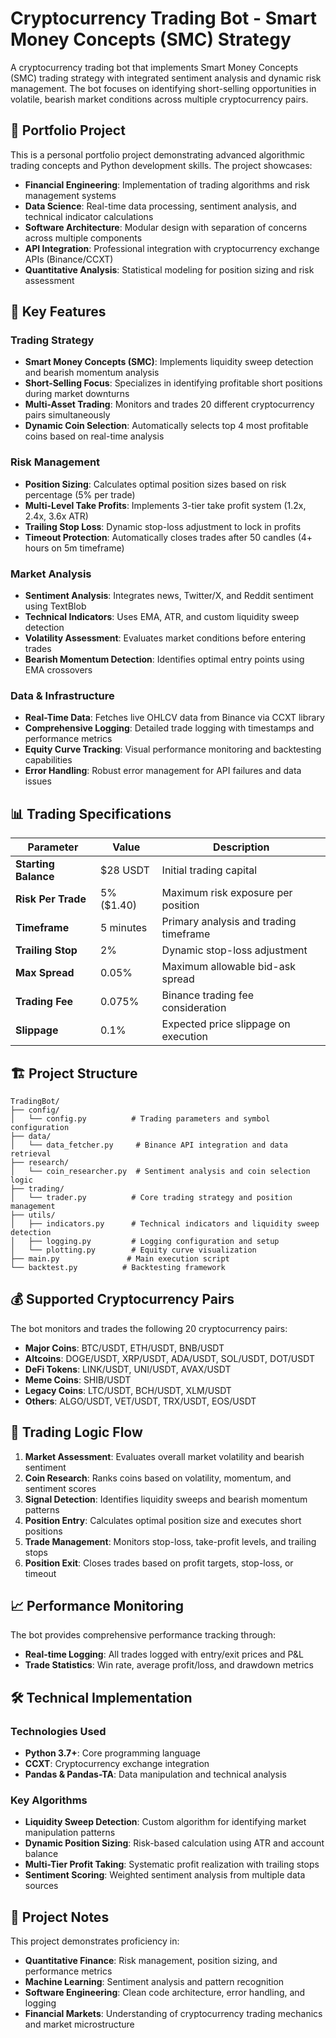# Cryptocurrency Trading Bot - Smart Money Concepts (SMC) Strategy

A cryptocurrency trading bot that implements Smart Money Concepts (SMC) trading strategy with integrated sentiment analysis and dynamic risk management. The bot focuses on identifying short-selling opportunities in volatile, bearish market conditions across multiple cryptocurrency pairs.

## 💼 Portfolio Project

This is a personal portfolio project demonstrating advanced algorithmic trading concepts and Python development skills. The project showcases:

- **Financial Engineering**: Implementation of trading algorithms and risk management systems
- **Data Science**: Real-time data processing, sentiment analysis, and technical indicator calculations
- **Software Architecture**: Modular design with separation of concerns across multiple components
- **API Integration**: Professional integration with cryptocurrency exchange APIs (Binance/CCXT)
- **Quantitative Analysis**: Statistical modeling for position sizing and risk assessment

## 🚀 Key Features

### Trading Strategy
- **Smart Money Concepts (SMC)**: Implements liquidity sweep detection and bearish momentum analysis
- **Short-Selling Focus**: Specializes in identifying profitable short positions during market downturns
- **Multi-Asset Trading**: Monitors and trades 20 different cryptocurrency pairs simultaneously
- **Dynamic Coin Selection**: Automatically selects top 4 most profitable coins based on real-time analysis

### Risk Management
- **Position Sizing**: Calculates optimal position sizes based on risk percentage (5% per trade)
- **Multi-Level Take Profits**: Implements 3-tier take profit system (1.2x, 2.4x, 3.6x ATR)
- **Trailing Stop Loss**: Dynamic stop-loss adjustment to lock in profits
- **Timeout Protection**: Automatically closes trades after 50 candles (4+ hours on 5m timeframe)

### Market Analysis
- **Sentiment Analysis**: Integrates news, Twitter/X, and Reddit sentiment using TextBlob
- **Technical Indicators**: Uses EMA, ATR, and custom liquidity sweep detection
- **Volatility Assessment**: Evaluates market conditions before entering trades
- **Bearish Momentum Detection**: Identifies optimal entry points using EMA crossovers

### Data & Infrastructure
- **Real-Time Data**: Fetches live OHLCV data from Binance via CCXT library
- **Comprehensive Logging**: Detailed trade logging with timestamps and performance metrics
- **Equity Curve Tracking**: Visual performance monitoring and backtesting capabilities
- **Error Handling**: Robust error management for API failures and data issues

## 📊 Trading Specifications

| Parameter | Value | Description |
|-----------|-------|-------------|
| **Starting Balance** | $28 USDT | Initial trading capital |
| **Risk Per Trade** | 5% ($1.40) | Maximum risk exposure per position |
| **Timeframe** | 5 minutes | Primary analysis and trading timeframe |
| **Trailing Stop** | 2% | Dynamic stop-loss adjustment |
| **Max Spread** | 0.05% | Maximum allowable bid-ask spread |
| **Trading Fee** | 0.075% | Binance trading fee consideration |
| **Slippage** | 0.1% | Expected price slippage on execution |

## 🏗️ Project Structure

```
TradingBot/
├── config/
│   └── config.py          # Trading parameters and symbol configuration
├── data/
│   └── data_fetcher.py     # Binance API integration and data retrieval
├── research/
│   └── coin_researcher.py  # Sentiment analysis and coin selection logic
├── trading/
│   └── trader.py          # Core trading strategy and position management
├── utils/
│   ├── indicators.py      # Technical indicators and liquidity sweep detection
│   ├── logging.py         # Logging configuration and setup
│   └── plotting.py        # Equity curve visualization
├── main.py               # Main execution script
└── backtest.py          # Backtesting framework
```

## 💰 Supported Cryptocurrency Pairs

The bot monitors and trades the following 20 cryptocurrency pairs:
- **Major Coins**: BTC/USDT, ETH/USDT, BNB/USDT
- **Altcoins**: DOGE/USDT, XRP/USDT, ADA/USDT, SOL/USDT, DOT/USDT
- **DeFi Tokens**: LINK/USDT, UNI/USDT, AVAX/USDT
- **Meme Coins**: SHIB/USDT
- **Legacy Coins**: LTC/USDT, BCH/USDT, XLM/USDT
- **Others**: ALGO/USDT, VET/USDT, TRX/USDT, EOS/USDT

## 🎯 Trading Logic Flow

1. **Market Assessment**: Evaluates overall market volatility and bearish sentiment
2. **Coin Research**: Ranks coins based on volatility, momentum, and sentiment scores
3. **Signal Detection**: Identifies liquidity sweeps and bearish momentum patterns
4. **Position Entry**: Calculates optimal position size and executes short positions
5. **Trade Management**: Monitors stop-loss, take-profit levels, and trailing stops
6. **Position Exit**: Closes trades based on profit targets, stop-loss, or timeout

## 📈 Performance Monitoring

The bot provides comprehensive performance tracking through:
- **Real-time Logging**: All trades logged with entry/exit prices and P&L
- **Trade Statistics**: Win rate, average profit/loss, and drawdown metrics

## 🛠️ Technical Implementation

### Technologies Used
- **Python 3.7+**: Core programming language
- **CCXT**: Cryptocurrency exchange integration
- **Pandas & Pandas-TA**: Data manipulation and technical analysis

### Key Algorithms
- **Liquidity Sweep Detection**: Custom algorithm for identifying market manipulation patterns
- **Dynamic Position Sizing**: Risk-based calculation using ATR and account balance
- **Multi-Tier Profit Taking**: Systematic profit realization with trailing stops
- **Sentiment Scoring**: Weighted sentiment analysis from multiple data sources

## 📝 Project Notes

This project demonstrates proficiency in:
- **Quantitative Finance**: Risk management, position sizing, and performance metrics
- **Machine Learning**: Sentiment analysis and pattern recognition
- **Software Engineering**: Clean code architecture, error handling, and logging
- **Financial Markets**: Understanding of cryptocurrency trading mechanics and market microstructure

